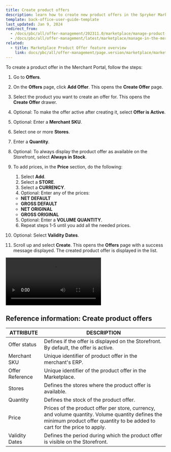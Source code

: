 ```yaml
---
title: Create product offers
description: learn how to create new product offers in the Spryker Marketplace Merchant Portal for your store.
template: back-office-user-guide-template
last_updated: Jan 9, 2024
redirect_from:
  - /docs/pbc/all/offer-management/202311.0/marketplace/manage-product-offers.html
  - /docs/pbc/all/offer-management/latest/marketplace/manage-in-the-merchant-portal/create-product-offers.html
related:
  - title: Marketplace Product Offer feature overview
    link: docs/pbc/all/offer-management/page.version/marketplace/marketplace-product-offer-feature-overview.html
---
```


To create a product offer in the Merchant Portal, follow the steps:


1. Go to **Offers**.
2. On the **Offers** page, click **Add Offer**.
  This opens the **Create Offer** page.
3. Select the product you want to create an offer for.
  This opens the **Create Offer** drawer.
4. Optional: To make the offer active after creating it, select **Offer is Active**.
5. Optional: Enter a **Merchant SKU**.
6. Select one or more **Stores**.
7. Enter a **Quantity**.
8. Optional: To always display the product offer as available on the Storefront, select **Always in Stock**.
9. To add prices, in the **Price** section, do the following:

    1. Select **Add**.
    2. Select a **STORE**.
    3. Select a **CURRENCY**.
    4. Optional: Enter any of the prices:
  
      - **NET DEFAULT**
      - **GROSS DEFAULT**
      - **NET ORIGINAL**
      - **GROSS ORIGINAL**
  
    5. Optional: Enter a **VOLUME QUANTITY**.
    6. Repeat steps 1-5 until you add all the needed prices.
  
10. Optional: Select **Validity Dates**.
11. Scroll up and select **Create**.
    This opens the **Offers** page with a success message displayed. The created product offer is displayed in the list.

![img](https://spryker.s3.eu-central-1.amazonaws.com/docs/pbc/all/offer-management/marketplace/manage-in-the-merchant-portal/create-product-offers.md/creating-product-offers.mp4)

## Reference information: Create product offers

| ATTRIBUTE     | DESCRIPTION |
| ------------- |  ------------- |
| Offer status | Defines if the offer is displayed on the Storefront. By default, the offer is active. |
| Merchant SKU     | Unique identifier of product offer in the merchant's ERP.              |
| Offer Reference  | Unique identifier of the product offer in the Marketplace. |
| Stores           | Defines the stores where the product offer is available.      |
| Quantity            | Defines the stock of the product offer.                     |
| Price            | Prices of the product offer per store, currency, and volume quantity. Volume quantity defines the minimum product offer quantity to be added to cart for the price to apply. |
| Validity Dates   | Defines the period during which the product offer is visible on the Storefront. |
